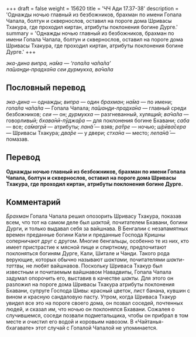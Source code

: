 +++
draft = false
weight = 15620
title = 'ЧЧ Ади 17.37-38'
description = 'Однажды ночью главный из безбожников, брахман по имени Гопала Чапала, болтун и сквернослов, оставил на пороге дома Шривасы Тхакура, где проходил киртан, атрибуты поклонения богине Дурге.'
summary = 'Однажды ночью главный из безбожников, брахман по имени Гопала Чапала, болтун и сквернослов, оставил на пороге дома Шривасы Тхакура, где проходил киртан, атрибуты поклонения богине Дурге.'
+++

_эка-дина випра, на̄ма — ‘гопа̄ла ча̄па̄ла’  
па̄шан̣д̣и-прадха̄на сеи дурмукха, ва̄ча̄ла_

## Пословный перевод

_эка_\-_дина_ — однажды; _випра_ — один _брахман_; _на̄ма_ — по имени; _гопа̄ла_ _ча̄па̄ла_ — Гопала Чапала; _па̄шан̣д̣и_\-_прадха̄на_ — главный среди безбожников; _сеи_ — он; _дурмукха_ — разгневанный, хулящий; _ва̄ча̄ла_ — говорливый; _бхава̄нӣ_\-_пӯджа̄ра_ — для поклонения богине Бхавани; _саба_ — все; _са̄магрӣ_ — атрибуты; _лан̃а̄_ — взяв; _ра̄тре_ — ночью; _ш́рӣва̄сера_ — Шривасы Тхакура; _два̄ре_ — у двери; _стха̄на_ — место; _лепа̄н̃а̄_ — помазав.

## Перевод

**Однажды ночью главный из безбожников, брахман по имени Гопала Чапала, болтун и сквернослов, оставил на пороге дома Шривасы Тхакура, где проходил киртан, атрибуты поклонения богине Дурге.**

## Комментарий

_Брахман_ Гопала Чапала решил опозорить Шривасу Тхакура, показав всем, что тот на самом деле был _шактой,_ почитателем Бхавани, богини Дурги, и только выдавал себя за вайшнава. В Бенгалии с незапамятных времен преданные богини Кали и преданные Господа Кришны соперничают друг с другом. Многие бенгальцы, особенно те из них, кто имеет пристрастие к мясной пище и спиртному, предпочитают поклоняться богиням Дурге, Кали, Шитале и Чанди. Такого рода верующие, которых обычно называют _шактами,_ почитателями _шакти-таттвы,_ не любят вайшнавов. Поскольку Шриваса Тхакур был известным и почитаемым вайшнавом Навадвипы, Гопала Чапала задумал опорочить его, выставив в качестве _шакты._ Для этого он разложил на пороге дома Шривасы Тхакура атрибуты поклонения Бхавани, супруге Господа Шивы: красный цветок, лист банана, кувшин с вином и красную сандаловую пасту. Утром, когда Шриваса Тхакур увидел все это на пороге своего дома, он позвал соседей, почтенных людей, и сказал им, что ночью он поклонялся Бхавани. Сожалея о случившемся, соседи позвали подметальщика, чтобы он прибрал в том месте и очистил его водой и коровьим навозом. В «Чайтанья-бхагавате» этот случай с Гопалой Чапалой не упоминается.
